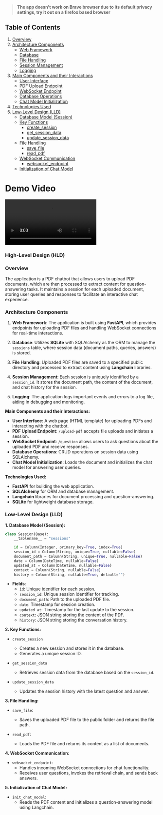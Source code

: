 > **The app doesn't work on Brave browser due to its default privacy settings, try it out on a firefox based browser**

## Table of Contents
1. [Overview](#overview)
2. [Architecture Components](#architecture-components)
   - [Web Framework](#web-framework)
   - [Database](#database)
   - [File Handling](#file-handling)
   - [Session Management](#session-management)
   - [Logging](#logging)
3. [Main Components and their Interactions](#main-components-and-their-interactions)
   - [User Interface](#user-interface)
   - [PDF Upload Endpoint](#pdf-upload-endpoint)
   - [WebSocket Endpoint](#websocket-endpoint)
   - [Database Operations](#database-operations)
   - [Chat Model Initialization](#chat-model-initialization)
4. [Technologies Used](#technologies-used)
5. [Low-Level Design (LLD)](#low-level-design-lld)
   - [Database Model (Session)](#database-model-session)
   - [Key Functions](#key-functions)
     - [create_session](#create_session)
     - [get_session_data](#get_session_data)
     - [update_session_data](#update_session_data)
   - [File Handling](#file-handling)
     - [save_file](#save_file)
     - [read_pdf](#read_pdf)
   - [WebSocket Communication](#websocket-communication)
     - [websocket_endpoint](#websocket_endpoint)
   - [Initialization of Chat Model](#initialization-of-chat-model)

# Demo Video

![Demo Video](./assets/demo-video.webm)

### High-Level Design (HLD)

### Overview
The application is a PDF chatbot that allows users to upload PDF documents, which are then processed to extract content for question-answering tasks. It maintains a session for each uploaded document, storing user queries and responses to facilitate an interactive chat experience.

### Architecture Components
1. **Web Framework**: The application is built using **FastAPI**, which provides endpoints for uploading PDF files and handling WebSocket connections for real-time interactions.

2. **Database**: Utilizes **SQLite** with SQLAlchemy as the ORM to manage the `sessions` table, where session data (document paths, queries, answers) is stored.

3. **File Handling**: Uploaded PDF files are saved to a specified public directory and processed to extract content using **Langchain** libraries.

4. **Session Management**: Each session is uniquely identified by a `session_id`. It stores the document path, the content of the document, and chat history for the session.

5. **Logging**: The application logs important events and errors to a log file, aiding in debugging and monitoring.

**Main Components and their Interactions:**
- **User Interface**: A web page (HTML template) for uploading PDFs and interacting with the chatbot.
- **PDF Upload Endpoint**: `/upload-pdf` accepts file uploads and initiates a session.
- **WebSocket Endpoint**: `/question` allows users to ask questions about the uploaded PDF and receive responses.
- **Database Operations**: CRUD operations on session data using SQLAlchemy.
- **Chat Model Initialization**: Loads the document and initializes the chat model for answering user queries.

**Technologies Used:**
- **FastAPI** for building the web application.
- **SQLAlchemy** for ORM and database management.
- **Langchain** libraries for document processing and question-answering.
- **SQLite** for lightweight database storage.

### Low-Level Design (LLD)

**1. Database Model (Session):**
```python
class Session(Base):
    __tablename__ = "sessions"

    id = Column(Integer, primary_key=True, index=True)
    session_id = Column(String, unique=True, nullable=False)
    document_path = Column(String, unique=True, nullable=False)
    date = Column(DateTime, nullable=False)
    updated_at = Column(DateTime, nullable=False)
    context = Column(String, nullable=False)
    history = Column(String, nullable=True, default="")
```
- **Fields**:
  - `id`: Unique identifier for each session.
  - `session_id`: Unique session identifier for tracking.
  - `document_path`: Path to the uploaded PDF file.
  - `date`: Timestamp for session creation.
  - `updated_at`: Timestamp for the last update to the session.
  - `context`: JSON string storing the content of the PDF.
  - `history`: JSON string storing the conversation history.

**2. Key Functions:**
- `create_session`
  - Creates a new session and stores it in the database.
  - Generates a unique session ID.

- `get_session_data`
  - Retrieves session data from the database based on the `session_id`.

- `update_session_data`
  - Updates the session history with the latest question and answer.

**3. File Handling:**
- `save_file`:
  - Saves the uploaded PDF file to the public folder and returns the file path.

- `read_pdf`:
  - Loads the PDF file and returns its content as a list of documents.

**4. WebSocket Communication:**
- `websocket_endpoint`:
  - Handles incoming WebSocket connections for chat functionality.
  - Receives user questions, invokes the retrieval chain, and sends back answers.

**5. Initialization of Chat Model:**
- `init_chat_model`:
  - Reads the PDF content and initializes a question-answering model using Langchain.

